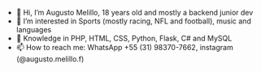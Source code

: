 - 👋 Hi, I’m Augusto Melillo, 18 years old and mostly a backend junior dev
- 👀 I’m interested in Sports (mostly racing, NFL and football), music and languages
- 🧠 Knowledge in PHP, HTML, CSS, Python, Flask, C# and MySQL
- 📫 How to reach me: WhatsApp +55 (31) 98370-7662, instagram (@augusto.melillo.f)

